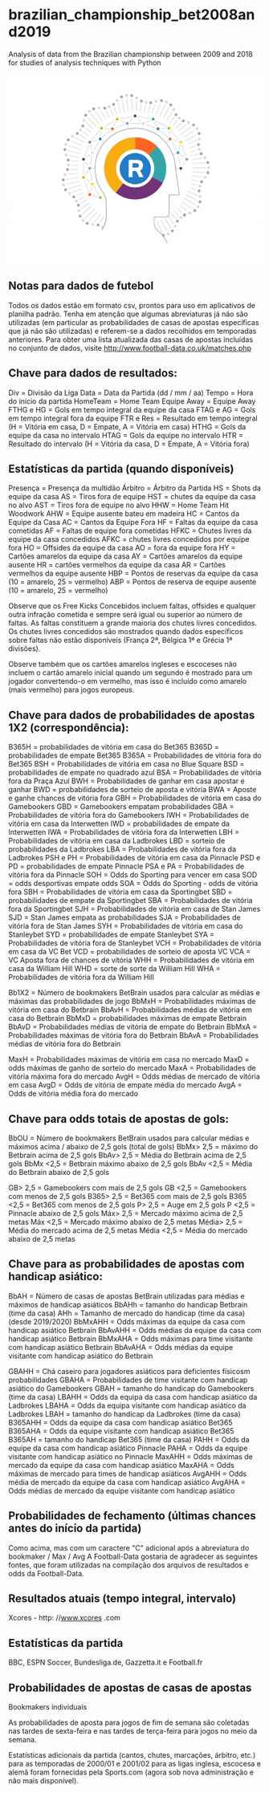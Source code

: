 # brazilian_championship_bet2008and2019

Analysis of data from the Brazilian championship between 2009 and 2018 for studies of analysis techniques with Python

![DataScience](https://github.com/ageuribeiro/brazilian_championship_bet2008and2019/blob/main/datascience.gif)

## Notas para dados de futebol

Todos os dados estão em formato csv, prontos para uso em aplicativos de planilha padrão. Tenha em atenção que algumas abreviaturas já não são utilizadas (em particular as probabilidades de casas de apostas específicas que já não são utilizadas) e referem-se a dados recolhidos em temporadas anteriores. Para obter uma lista atualizada das casas de apostas incluídas no conjunto de dados, visite http://www.football-data.co.uk/matches.php

## Chave para dados de resultados:

Div = Divisão da Liga
Data = Data da Partida (dd / mm / aa)
Tempo = Hora do início da partida
HomeTeam = Home Team
Equipe Away = Equipe Away
FTHG e HG = Gols em tempo integral da equipe da casa
FTAG e AG = Gols em tempo integral fora da equipe
FTR e Res = Resultado em tempo integral (H = Vitória em casa, D = Empate, A = Vitória em casa)
HTHG = Gols da equipe da casa no intervalo
HTAG = Gols da equipe no intervalo
HTR = Resultado do intervalo (H = Vitória da casa, D = Empate, A = Vitória fora)

## Estatísticas da partida (quando disponíveis)
Presença = Presença da multidão
Árbitro = Árbitro da Partida
HS = Shots da equipe da casa
AS = Tiros fora de equipe
HST = chutes da equipe da casa no alvo
AST = Tiros fora de equipe no alvo
HHW = Home Team Hit Woodwork
AHW = Equipe ausente bateu em madeira
HC = Cantos da Equipe da Casa
AC = Cantos da Equipe Fora
HF = Faltas da equipe da casa cometidas
AF = Faltas de equipe fora cometidas
HFKC = Chutes livres da equipe da casa concedidos
AFKC = chutes livres concedidos por equipe fora
HO = Offsides da equipe da casa
AO = fora da equipe fora
HY = Cartões amarelos da equipe da casa
AY = Cartões amarelos da equipe ausente
HR = cartões vermelhos da equipe da casa
AR = Cartões vermelhos da equipe ausente
HBP = Pontos de reservas da equipe da casa (10 = amarelo, 25 = vermelho)
ABP = Pontos de reserva de equipe ausente (10 = amarelo, 25 = vermelho)

Observe que os Free Kicks Concebidos incluem faltas, offsides e qualquer outra infração cometida e sempre será igual ou superior ao número de faltas. As faltas constituem a grande maioria dos chutes livres concedidos. Os chutes livres concedidos são mostrados quando dados específicos sobre faltas não estão disponíveis (França 2ª, Bélgica 1ª e Grécia 1ª divisões).

Observe também que os cartões amarelos ingleses e escoceses não incluem o cartão amarelo inicial quando um segundo é mostrado para um jogador convertendo-o em vermelho, mas isso é incluído como amarelo (mais vermelho) para jogos europeus.


## Chave para dados de probabilidades de apostas 1X2 (correspondência):

B365H = probabilidades de vitória em casa do Bet365
B365D = probabilidades de empate Bet365
B365A = Probabilidades de vitória fora do Bet365
BSH = Probabilidades de vitória em casa no Blue Square
BSD = probabilidades de empate no quadrado azul
BSA = Probabilidades de vitória fora da Praça Azul
BWH = Probabilidades de ganhar em casa apostar e ganhar
BWD = probabilidades de sorteio de aposta e vitória
BWA = Aposte e ganhe chances de vitória fora
GBH = Probabilidades de vitória em casa do Gamebookers
GBD = Gamebookers empatam probabilidades
GBA = Probabilidades de vitória fora do Gamebookers
IWH = Probabilidades de vitória em casa da Interwetten
IWD = probabilidades de empate da Interwetten
IWA = Probabilidades de vitória fora da Interwetten
LBH = Probabilidades de vitória em casa da Ladbrokes
LBD = sorteio de probabilidades da Ladbrokes
LBA = Probabilidades de vitória fora da Ladbrokes
PSH e PH = Probabilidades de vitória em casa da Pinnacle
PSD e PD = probabilidades de empate Pinnacle
PSA e PA = Probabilidades de vitória fora da Pinnacle
SOH = Odds do Sporting para vencer em casa
SOD = odds desportivas empate odds
SOA = Odds do Sporting - odds de vitória fora
SBH = Probabilidades de vitória em casa da Sportingbet
SBD = probabilidades de empate da Sportingbet
SBA = Probabilidades de vitória fora da Sportingbet
SJH = Probabilidades de vitória em casa de Stan James
SJD = Stan James empata as probabilidades
SJA = Probabilidades de vitória fora de Stan James
SYH = Probabilidades de vitória em casa do Stanleybet
SYD = probabilidades de empate Stanleybet
SYA = Probabilidades de vitória fora de Stanleybet
VCH = Probabilidades de vitória em casa da VC Bet
VCD = probabilidades de sorteio de aposta VC
VCA = VC Aposta fora de chances de vitória
WHH = Probabilidades de vitória em casa da William Hill
WHD = sorte de sorte da William Hill
WHA = Probabilidades de vitória fora da William Hill

Bb1X2 = Número de bookmakers BetBrain usados ​​para calcular as médias e máximas das probabilidades de jogo
BbMxH = Probabilidades máximas de vitória em casa do Betbrain
BbAvH = Probabilidades médias de vitória em casa do Betbrain
BbMxD = probabilidades máximas de empate Betbrain
BbAvD = Probabilidades médias de vitória de empate do Betbrain
BbMxA = Probabilidades máximas de vitória fora do Betbrain
BbAvA = Probabilidades médias de vitória fora do Betbrain

MaxH = Probabilidades máximas de vitória em casa no mercado
MaxD = odds máximas de ganho de sorteio do mercado
MaxA = Probabilidades de vitória máxima fora do mercado
AvgH = Odds médias de mercado de vitória em casa
AvgD = Odds de vitória de empate média do mercado
AvgA = Odds de vitória média fora do mercado



## Chave para odds totais de apostas de gols:

BbOU = Número de bookmakers BetBrain usados ​​para calcular médias e máximos acima / abaixo de 2,5 gols (total de gols)
BbMx> 2,5 = máximo do Betbrain acima de 2,5 gols
BbAv> 2,5 = Média do Betbrain acima de 2,5 gols
BbMx <2,5 = Betbrain máximo abaixo de 2,5 gols
BbAv <2,5 = Média do Betbrain abaixo de 2,5 gols

GB> 2,5 = Gamebookers com mais de 2,5 gols
GB <2,5 = Gamebookers com menos de 2,5 gols
B365> 2,5 = Bet365 com mais de 2,5 gols
B365 <2,5 = Bet365 com menos de 2,5 gols
P> 2,5 = Auge em 2,5 gols
P <2,5 = Pinnacle abaixo de 2,5 gols
Máx> 2,5 = Mercado máximo acima de 2,5 metas
Máx <2,5 = Mercado máximo abaixo de 2,5 metas
Média> 2,5 = Média do mercado acima de 2,5 metas
Média <2,5 = Média do mercado abaixo de 2,5 metas



## Chave para as probabilidades de apostas com handicap asiático:

BbAH = Número de casas de apostas BetBrain utilizadas para médias e máximos de handicap asiáticos
BbAHh = tamanho do handicap Betbrain (time da casa)
AHh = Tamanho de mercado do handicap (time da casa) (desde 2019/2020)
BbMxAHH = Odds máximas da equipe da casa com handicap asiático Betbrain
BbAvAHH = Odds médias da equipe da casa com handicap asiático Betbrain
BbMxAHA = Odds máximas para time visitante com handicap asiático Betbrain
BbAvAHA = Odds médias da equipe visitante com handicap asiático do Betbrain

GBAHH = Chá caseiro para jogadores asiáticos para deficientes físicosm probabilidades
GBAHA = Probabilidades de time visitante com handicap asiático do Gamebookers
GBAH = tamanho do handicap do Gamebookers (time da casa)
LBAHH = Odds da equipa da casa com handicap asiático da Ladbrokes
LBAHA = Odds da equipa visitante com handicap asiático da Ladbrokes
LBAH = tamanho do handicap da Ladbrokes (time da casa)
B365AHH = Odds da equipe da casa com handicap asiático Bet365
B365AHA = Odds da equipe visitante com handicap asiático Bet365
B365AH = tamanho do handicap Bet365 (time da casa)
PAHH = Odds da equipe da casa com handicap asiático Pinnacle
PAHA = Odds da equipe visitante com handicap asiático no Pinnacle
MaxAHH = Odds máximas de mercado da equipe da casa com handicap asiático
MaxAHA = Odds máximas de mercado para times de handicap asiáticos
AvgAHH = Odds média de mercado da equipe da casa com handicap asiático
AvgAHA = Odds médias de mercado da equipe visitante com handicap asiático



## Probabilidades de fechamento (últimas chances antes do início da partida)

Como acima, mas com um caractere "C" adicional após a abreviatura do bookmaker / Max / Avg
A Football-Data gostaria de agradecer as seguintes fontes, que foram utilizadas na compilação dos arquivos de resultados e odds da Football-Data.


## Resultados atuais (tempo integral, intervalo)
Xcores - http: //www.xcores .com

## Estatísticas da partida
BBC, ESPN Soccer, Bundesliga.de, Gazzetta.it e Football.fr

## Probabilidades de apostas de casas de apostas
Bookmakers individuais

As probabilidades de aposta para jogos de fim de semana são coletadas nas tardes de sexta-feira e nas tardes de terça-feira para jogos no meio da semana.

Estatísticas adicionais da partida (cantos, chutes, marcações, árbitro, etc.) para as temporadas de 2000/01 e 2001/02 para as ligas inglesa, escocesa e alemã foram fornecidas pela Sports.com (agora sob nova administração e não mais disponível).

